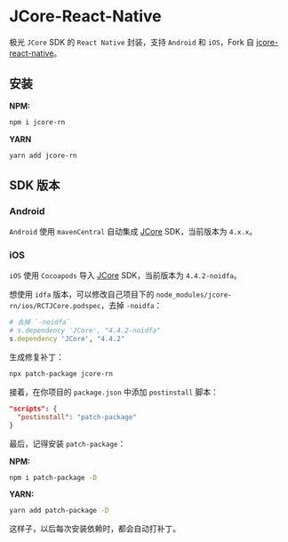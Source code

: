 # JCore-React-Native

极光 `JCore` SDK 的 `React Native` 封装，支持 `Android` 和 `iOS`，Fork 自 [jcore-react-native](https://github.com/jpush/jcore-react-native)。

## 安装

**NPM:**

```bash 
npm i jcore-rn
```

**YARN**

```bash 
yarn add jcore-rn
```

## SDK 版本

### Android

`Android` 使用 `mavenCentral` 自动集成 [JCore](https://mvnrepository.com/artifact/cn.jiguang.sdk/jcore) SDK，当前版本为 `4.x.x`。

### iOS

`iOS` 使用 `Cocoapods` 导入 [JCore](https://cocoapods.org/pods/JCore) SDK，当前版本为 `4.4.2-noidfa`。

想使用 `idfa` 版本，可以修改自己项目下的 `node_modules/jcore-rn/ios/RCTJCore.podspec`，去掉 `-noidfa`：

```ruby
# 去掉 `-noidfa`
# s.dependency 'JCore', "4.4.2-noidfa"
s.dependency 'JCore', "4.4.2"
```
生成修复补丁：

```bash
npx patch-package jcore-rn
```

接着，在你项目的 `package.json` 中添加 `postinstall` 脚本：

```json
"scripts": {
  "postinstall": "patch-package"
}
```

最后，记得安装 `patch-package`：

**NPM:**

```bash
npm i patch-package -D
```

**YARN:**

```bash
yarn add patch-package -D
```

这样子，以后每次安装依赖时，都会自动打补丁。

